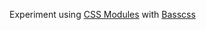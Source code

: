 
Experiment using [CSS Modules](https://github.com/css-modules/css-modules) with [Basscss](http://www.basscss.com)

